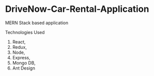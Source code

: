 # DriveNow-Car-Rental-Application
MERN Stack based application

Technologies Used

1. React,
2. Redux,
3. Node,
4. Express,
5. Mongo DB,
6. Ant Design

